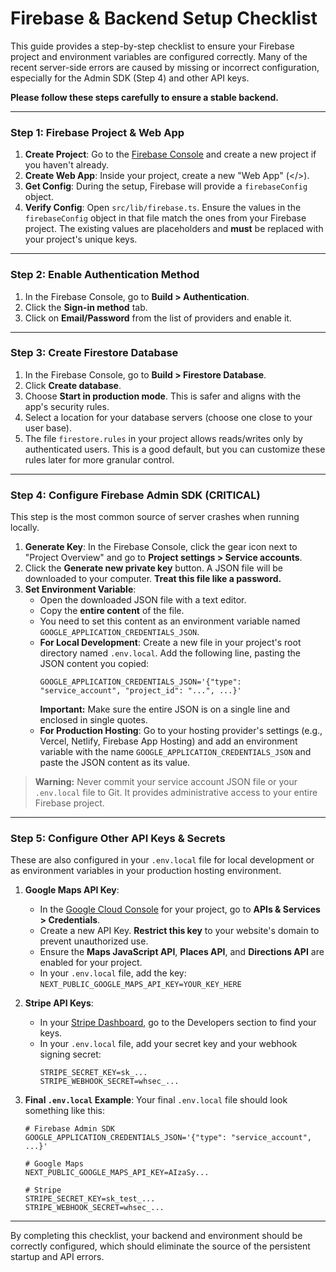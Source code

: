 # Firebase & Backend Setup Checklist

This guide provides a step-by-step checklist to ensure your Firebase project and environment variables are configured correctly. Many of the recent server-side errors are caused by missing or incorrect configuration, especially for the Admin SDK (Step 4) and other API keys.

**Please follow these steps carefully to ensure a stable backend.**

---

### Step 1: Firebase Project & Web App

1.  **Create Project**: Go to the [Firebase Console](https://console.firebase.google.com/) and create a new project if you haven't already.
2.  **Create Web App**: Inside your project, create a new "Web App" (</>).
3.  **Get Config**: During the setup, Firebase will provide a `firebaseConfig` object.
4.  **Verify Config**: Open `src/lib/firebase.ts`. Ensure the values in the `firebaseConfig` object in that file match the ones from your Firebase project. The existing values are placeholders and **must** be replaced with your project's unique keys.

---

### Step 2: Enable Authentication Method

1.  In the Firebase Console, go to **Build > Authentication**.
2.  Click the **Sign-in method** tab.
3.  Click on **Email/Password** from the list of providers and enable it.

---

### Step 3: Create Firestore Database

1.  In the Firebase Console, go to **Build > Firestore Database**.
2.  Click **Create database**.
3.  Choose **Start in production mode**. This is safer and aligns with the app's security rules.
4.  Select a location for your database servers (choose one close to your user base).
5.  The file `firestore.rules` in your project allows reads/writes only by authenticated users. This is a good default, but you can customize these rules later for more granular control.

---

### Step 4: Configure Firebase Admin SDK (CRITICAL)

This step is the most common source of server crashes when running locally.

1.  **Generate Key**: In the Firebase Console, click the gear icon next to "Project Overview" and go to **Project settings > Service accounts**.
2.  Click the **Generate new private key** button. A JSON file will be downloaded to your computer. **Treat this file like a password.**
3.  **Set Environment Variable**:
    *   Open the downloaded JSON file with a text editor.
    *   Copy the **entire content** of the file.
    *   You need to set this content as an environment variable named `GOOGLE_APPLICATION_CREDENTIALS_JSON`.
    *   **For Local Development**: Create a new file in your project's root directory named `.env.local`. Add the following line, pasting the JSON content you copied:
        ```
        GOOGLE_APPLICATION_CREDENTIALS_JSON='{"type": "service_account", "project_id": "...", ...}'
        ```
        **Important:** Make sure the entire JSON is on a single line and enclosed in single quotes.
    *   **For Production Hosting**: Go to your hosting provider's settings (e.g., Vercel, Netlify, Firebase App Hosting) and add an environment variable with the name `GOOGLE_APPLICATION_CREDENTIALS_JSON` and paste the JSON content as its value.

> **Warning:** Never commit your service account JSON file or your `.env.local` file to Git. It provides administrative access to your entire Firebase project.

---

### Step 5: Configure Other API Keys & Secrets

These are also configured in your `.env.local` file for local development or as environment variables in your production hosting environment.

1.  **Google Maps API Key**:
    *   In the [Google Cloud Console](https://console.cloud.google.com/) for your project, go to **APIs & Services > Credentials**.
    *   Create a new API Key. **Restrict this key** to your website's domain to prevent unauthorized use.
    *   Ensure the **Maps JavaScript API**, **Places API**, and **Directions API** are enabled for your project.
    *   In your `.env.local` file, add the key: `NEXT_PUBLIC_GOOGLE_MAPS_API_KEY=YOUR_KEY_HERE`

2.  **Stripe API Keys**:
    *   In your [Stripe Dashboard](https://dashboard.stripe.com/), go to the Developers section to find your keys.
    *   In your `.env.local` file, add your secret key and your webhook signing secret:
        ```
        STRIPE_SECRET_KEY=sk_...
        STRIPE_WEBHOOK_SECRET=whsec_...
        ```

3.  **Final `.env.local` Example**: Your final `.env.local` file should look something like this:
    ```
    # Firebase Admin SDK
    GOOGLE_APPLICATION_CREDENTIALS_JSON='{"type": "service_account", ...}'

    # Google Maps
    NEXT_PUBLIC_GOOGLE_MAPS_API_KEY=AIzaSy...

    # Stripe
    STRIPE_SECRET_KEY=sk_test_...
    STRIPE_WEBHOOK_SECRET=whsec_...
    ```

---

By completing this checklist, your backend and environment should be correctly configured, which should eliminate the source of the persistent startup and API errors.